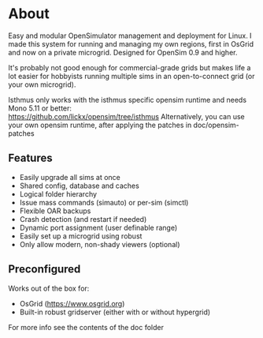 # About
Easy and modular OpenSimulator management and deployment for Linux. I made this system for running and managing my own regions, first in OsGrid and now on a private microgrid. Designed for OpenSim 0.9 and higher.

It's probably not good enough for commercial-grade grids but makes life a lot easier for hobbyists running multiple sims in an open-to-connect grid (or your own microgrid).

Isthmus only works with the isthmus specific opensim runtime and needs Mono 5.11 or better:  
https://github.com/lickx/opensim/tree/isthmus
Alternatively, you can use your own opensim runtime, after applying the patches in doc/opensim-patches

## Features
  * Easily upgrade all sims at once
  * Shared config, database and caches
  * Logical folder hierarchy
  * Issue mass commands (simauto) or per-sim (simctl)
  * Flexible OAR backups
  * Crash detection (and restart if needed)
  * Dynamic port assignment (user definable range)
  * Easily set up a microgrid using robust
  * Only allow modern, non-shady viewers (optional)
  
## Preconfigured
Works out of the box for:

  * OsGrid (https://www.osgrid.org)
  * Built-in robust gridserver (either with or without hypergrid)

For more info see the contents of the doc folder
